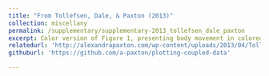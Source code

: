 ```yaml
---
title: "From Tollefsen, Dale, & Paxton (2013)"
collection: miscellany
permalink: /supplementary/supplementary-2013_tollefsen_dale_paxton
excerpt: Color version of Figure 1, presenting body movement in colored lines and speech events as shaded boxes of corresponding color. Code to create these plots with your own data is available on GitHub.
relatedurl: 'http://alexandrapaxton.com/wp-content/uploads/2013/04/Tollefsen_Dale_Paxton-Figure.png'
githuburl: 'https://github.com/a-paxton/plotting-coupled-data'

---
```

